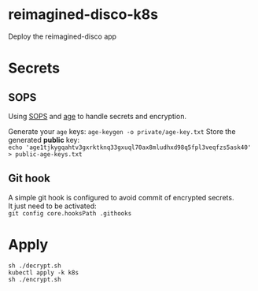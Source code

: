 # reimagined-disco-k8s
Deploy the reimagined-disco app

# Secrets

## SOPS
Using [SOPS](https://github.com/getsops/sops/releases) and [age](https://github.com/FiloSottile/age) to handle secrets and encryption.

Generate your `age` keys:
`age-keygen -o private/age-key.txt`
Store the generated **public** key:  
`echo 'age1tjkygqahtv3gxrktknq33gxuql70ax8mludhxd98q5fpl3veqfzs5ask40' > public-age-keys.txt`

## Git hook
A simple git hook is configured to avoid commit of encrypted secrets.  
It just need to be activated:  
`git config core.hooksPath .githooks`

# Apply
```
sh ./decrypt.sh
kubectl apply -k k8s
sh ./encrypt.sh
```